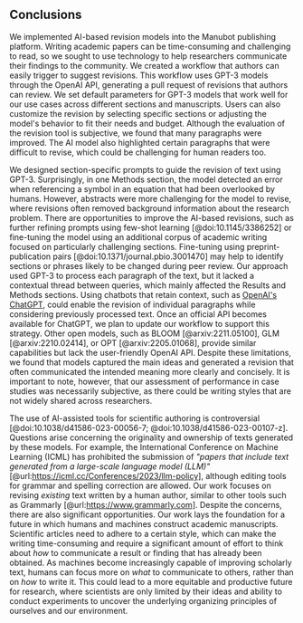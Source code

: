 ## Conclusions

We implemented AI-based revision models into the Manubot publishing platform.
Writing academic papers can be time-consuming and challenging to read, so we sought to use technology to help researchers communicate their findings to the community.
We created a workflow that authors can easily trigger to suggest revisions.
This workflow uses GPT-3 models through the OpenAI API, generating a pull request of revisions that authors can review.
We set default parameters for GPT-3 models that work well for our use cases across different sections and manuscripts.
Users can also customize the revision by selecting specific sections or adjusting the model's behavior to fit their needs and budget.
Although the evaluation of the revision tool is subjective, we found that many paragraphs were improved.
The AI model also highlighted certain paragraphs that were difficult to revise, which could be challenging for human readers too.


We designed section-specific prompts to guide the revision of text using GPT-3.
Surprisingly, in one Methods section, the model detected an error when referencing a symbol in an equation that had been overlooked by humans.
However, abstracts were more challenging for the model to revise, where revisions often removed background information about the research problem.
There are opportunities to improve the AI-based revisions, such as further refining prompts using few-shot learning [@doi:10.1145/3386252] or fine-tuning the model using an additional corpus of academic writing focused on particularly challenging sections.
Fine-tuning using preprint-publication pairs [@doi:10.1371/journal.pbio.3001470] may help to identify sections or phrases likely to be changed during peer review.
Our approach used GPT-3 to process each paragraph of the text, but it lacked a contextual thread between queries, which mainly affected the Results and Methods sections.
Using chatbots that retain context, such as [OpenAI's ChatGPT](https://openai.com/blog/chatgpt), could enable the revision of individual paragraphs while considering previously processed text.
Once an official API becomes available for ChatGPT, we plan to update our workflow to support this strategy.
Other open models, such as BLOOM [@arxiv:2211.05100], GLM [@arxiv:2210.02414], or OPT [@arxiv:2205.01068], provide similar capabilities but lack the user-friendly OpenAI API.
Despite these limitations, we found that models captured the main ideas and generated a revision that often communicated the intended meaning more clearly and concisely.
It is important to note, however, that our assessment of performance in case studies was necessarily subjective, as there could be writing styles that are not widely shared across researchers.


The use of AI-assisted tools for scientific authoring is controversial [@doi:10.1038/d41586-023-00056-7; @doi:10.1038/d41586-023-00107-z].
Questions arise concerning the originality and ownership of texts generated by these models.
For example, the International Conference on Machine Learning (ICML) has prohibited the submission of *"papers that include text generated from a large-scale language model (LLM)"* [@url:https://icml.cc/Conferences/2023/llm-policy], although editing tools for grammar and spelling correction are allowed.
Our work focuses on revising *existing* text written by a human author, similar to other tools such as Grammarly [@url:https://www.grammarly.com].
Despite the concerns, there are also significant opportunities.
Our work lays the foundation for a future in which humans and machines construct academic manuscripts.
Scientific articles need to adhere to a certain style, which can make the writing time-consuming and require a significant amount of effort to think about *how* to communicate a result or finding that has already been obtained.
As machines become increasingly capable of improving scholarly text, humans can focus more on *what* to communicate to others, rather than on *how* to write it.
This could lead to a more equitable and productive future for research, where scientists are only limited by their ideas and ability to conduct experiments to uncover the underlying organizing principles of ourselves and our environment.
